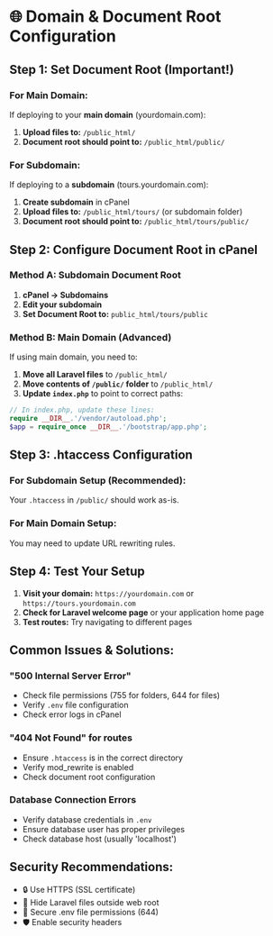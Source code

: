 # 🌐 Domain & Document Root Configuration

## Step 1: Set Document Root (Important!)

### For Main Domain:
If deploying to your **main domain** (yourdomain.com):

1. **Upload files to:** `/public_html/`
2. **Document root should point to:** `/public_html/public/`

### For Subdomain:
If deploying to a **subdomain** (tours.yourdomain.com):

1. **Create subdomain** in cPanel
2. **Upload files to:** `/public_html/tours/` (or subdomain folder)
3. **Document root should point to:** `/public_html/tours/public/`

## Step 2: Configure Document Root in cPanel

### Method A: Subdomain Document Root
1. **cPanel → Subdomains**
2. **Edit your subdomain**
3. **Set Document Root to:** `public_html/tours/public`

### Method B: Main Domain (Advanced)
If using main domain, you need to:
1. **Move all Laravel files** to `/public_html/`
2. **Move contents of `/public/` folder** to `/public_html/`
3. **Update `index.php`** to point to correct paths:

```php
// In index.php, update these lines:
require __DIR__.'/vendor/autoload.php';
$app = require_once __DIR__.'/bootstrap/app.php';
```

## Step 3: .htaccess Configuration

### For Subdomain Setup (Recommended):
Your `.htaccess` in `/public/` should work as-is.

### For Main Domain Setup:
You may need to update URL rewriting rules.

## Step 4: Test Your Setup

1. **Visit your domain:** `https://yourdomain.com` or `https://tours.yourdomain.com`
2. **Check for Laravel welcome page** or your application home page
3. **Test routes:** Try navigating to different pages

## Common Issues & Solutions:

### "500 Internal Server Error"
- Check file permissions (755 for folders, 644 for files)
- Verify `.env` file configuration
- Check error logs in cPanel

### "404 Not Found" for routes
- Ensure `.htaccess` is in the correct directory
- Verify mod_rewrite is enabled
- Check document root configuration

### Database Connection Errors
- Verify database credentials in `.env`
- Ensure database user has proper privileges
- Check database host (usually 'localhost')

## Security Recommendations:
- 🔒 Use HTTPS (SSL certificate)
- 🚫 Hide Laravel files outside web root
- 🔐 Secure .env file permissions (644)
- 🛡️ Enable security headers
